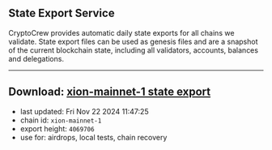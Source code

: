 ## State Export Service
CryptoCrew provides automatic daily state exports for all chains we validate. State export files can be used as genesis files and are a snapshot of the current blockchain state, including all validators, accounts, balances and delegations.

---
**Download: [xion-mainnet-1 state export](https://dl-eu2.ccvalidators.com/SERVICE/xion/xion-mainnet-1_export_4069706.json)**
---

- last updated: Fri Nov 22 2024 11:47:25
- chain id: `xion-mainnet-1`
- export height: `4069706`
- use for: airdrops, local tests, chain recovery
